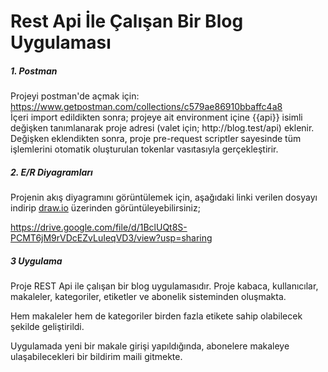 <h1>Rest Api İle Çalışan Bir Blog Uygulaması</h1>
<h5>1. Postman</h5>
<p>
Projeyi postman'de açmak için: <a href="https://www.getpostman.com/collections/c579ae86910bbaffc4a8" target="_blank">https://www.getpostman.com/collections/c579ae86910bbaffc4a8</a><br>
İçeri import edildikten sonra; projeye ait environment içine {{api}} isimli değişken tanımlanarak proje adresi (valet için; http://blog.test/api) eklenir.<br>
Değişken eklendikten sonra, proje pre-request scriptler sayesinde tüm işlemlerini otomatik oluşturulan tokenlar vasıtasıyla gerçekleştirir.
</p>
<h5>2. E/R Diyagramları</h5>
<p>
Projenin akış diyagramını görüntülemek için, aşağıdaki linki verilen dosyayı indirip <a href="https://app.diagrams.net/" target="_blank">draw.io</a> üzerinden görüntüleyebilirsiniz;

<a href="https://drive.google.com/file/d/1BclUQt8S-PCMT6jM9rVDcEZvLuIeqVD3/view?usp=sharing">https://drive.google.com/file/d/1BclUQt8S-PCMT6jM9rVDcEZvLuIeqVD3/view?usp=sharing</a>

</p>

<h5>3 Uygulama</h5>
<p>
Proje REST Api ile çalışan bir blog uygulamasıdır. Proje kabaca, kullanıcılar, makaleler, kategoriler, etiketler ve abonelik sisteminden oluşmakta.
</p>
<p>
Hem makaleler hem de kategoriler birden fazla etikete sahip olabilecek şekilde geliştirildi.
</p>
<p>
Uygulamada yeni bir makale girişi yapıldığında, abonelere makaleye ulaşabilecekleri bir bildirim maili gitmekte.
</p>
